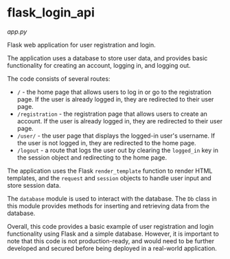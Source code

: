 # flask_login_api
*app.py*

Flask web application for user registration and login.

The application uses a database to store user data, and provides basic functionality for creating an account, logging in, and logging out.

The code consists of several routes:

- `/` - the home page that allows users to log in or go to the registration page. If the user is already logged in, they are redirected to their user page.
- `/registration` - the registration page that allows users to create an account. If the user is already logged in, they are redirected to their user page.
- `/user/` - the user page that displays the logged-in user's username. If the user is not logged in, they are redirected to the home page.
- `/logout` - a route that logs the user out by clearing the `logged_in` key in the session object and redirecting to the home page.

The application uses the Flask `render_template` function to render HTML templates, and the `request` and `session` objects to handle user input and store session data.

The `database` module is used to interact with the database. The `Db` class in this module provides methods for inserting and retrieving data from the database.

Overall, this code provides a basic example of user registration and login functionality using Flask and a simple database. However, it is important to note that this code is not production-ready, and would need to be further developed and secured before being deployed in a real-world application.
